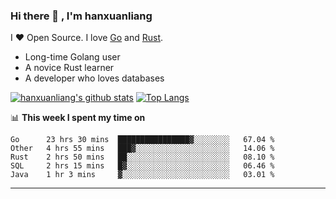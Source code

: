 ### Hi there 👋 , I'm hanxuanliang

<!--
**hanxuanliang/hanxuanliang** is a ✨ _special_ ✨ repository because its `README.md` (this file) appears on your GitHub profile.

Here are some ideas to get you started:

- 🔭 I’m currently working on ...
- 🌱 I’m currently learning ...
- 👯 I’m looking to collaborate on ...
- 🤔 I’m looking for help with ...
- 💬 Ask me about ...
- 📫 How to reach me: ...
- 😄 Pronouns: ...
- ⚡ Fun fact: ...
-->
I ❤ Open Source. I love [Go](https://golang.org) and [Rust](https://www.rust-lang.org/zh-CN/).

* Long-time Golang user
* A novice Rust learner
* A developer who loves databases

[![hanxuanliang's github stats](https://github-readme-stats.vercel.app/api/top-langs/?username=hanxuanliang&hide=html)](https://github.com/anuraghazra/github-readme-stats)
[![Top Langs](https://github-readme-stats.vercel.app/api?username=hanxuanliang&show_icons=true&count_private=true&line_height=40)](https://github.com/anuraghazra/github-readme-stats)

📊 **This week I spent my time on**
<!--START_SECTION:waka-->
```text
Go      23 hrs 30 mins  ████████████████▓░░░░░░░░   67.04 % 
Other   4 hrs 55 mins   ███▓░░░░░░░░░░░░░░░░░░░░░   14.06 % 
Rust    2 hrs 50 mins   ██░░░░░░░░░░░░░░░░░░░░░░░   08.10 % 
SQL     2 hrs 15 mins   █▓░░░░░░░░░░░░░░░░░░░░░░░   06.46 % 
Java    1 hr 3 mins     ▓░░░░░░░░░░░░░░░░░░░░░░░░   03.01 % 
```
<!--END_SECTION:waka-->

***
